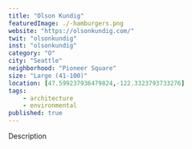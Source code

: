 ```yaml
---
title: "Olson Kundig"
featuredImage: ./-hamburgers.png
website: "https://olsonkundig.com/"
twit: "olsonkundig"
inst: "olsonkundig"
category: "O"
city: "Seattle"
neighborhood: "Pioneer Square"
size: "Large (41-100)"
location: [47.599237936479824,-122.3323793733276]
tags:
    - architecture
    - environmental
published: true
---
```


Description
